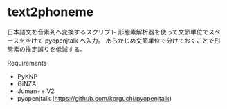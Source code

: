 # text2phoneme
日本語文を音素列へ変換するスクリプト
形態素解析器を使って文節単位でスペースを空けて pyopenjtalk へ入力。
あらかじめ文節単位で分けておくことで形態素の推定誤りを低減する。

Requirements
- PyKNP
- GiNZA
- Juman++ V2
- pyopenjtalk (https://github.com/korguchi/pyopenjtalk)
